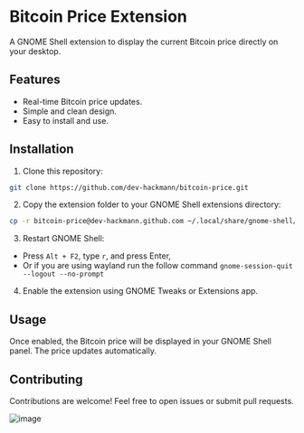 # Bitcoin Price Extension

A GNOME Shell extension to display the current Bitcoin price directly on your desktop.

## Features

- Real-time Bitcoin price updates.
- Simple and clean design.
- Easy to install and use.

## Installation

1. Clone this repository:
  ```bash
  git clone https://github.com/dev-hackmann/bitcoin-price.git
  ```
2. Copy the extension folder to your GNOME Shell extensions directory:
  ```bash
  cp -r bitcoin-price@dev-hackmann.github.com ~/.local/share/gnome-shell/extensions/
  ```
3. Restart GNOME Shell:
  - Press `Alt + F2`, type `r`, and press Enter,
  - Or if you are using wayland run the follow command `gnome-session-quit --logout --no-prompt
`
4. Enable the extension using GNOME Tweaks or Extensions app.

## Usage

Once enabled, the Bitcoin price will be displayed in your GNOME Shell panel. The price updates automatically.

## Contributing

Contributions are welcome! Feel free to open issues or submit pull requests.

![image](https://github.com/user-attachments/assets/5d99e2e9-e618-4ab7-8f24-8c121c0db113)
